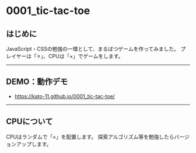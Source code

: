 # 0001_tic-tac-toe

## はじめに

JavaScript・CSSの勉強の一環として、まるばつゲームを作ってみました。
プレイヤーは「⚪︎」、CPUは「×」でゲームをします。

---

## DEMO：動作デモ

- https://kato-11.github.io/0001_tic-tac-toe/

---

## CPUについて

CPUはランダムで「×」を配置します。
探索アルゴリズム等を勉強したらバージョンアップします。